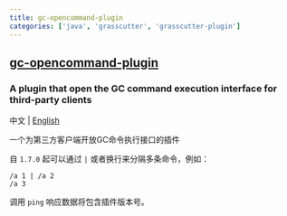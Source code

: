```yaml
---
title: gc-opencommand-plugin
categories: ['java', 'grasscutter', 'grasscutter-plugin']
---
```

## [gc-opencommand-plugin](https://github.com/jie65535/gc-opencommand-plugin)

### A plugin that open the GC command execution interface for third-party clients


中文 | [English](README_en-US.md)

一个为第三方客户端开放GC命令执行接口的插件

自 `1.7.0` 起可以通过 `|` 或者换行来分隔多条命令，例如：
```shell
/a 1 | /a 2
/a 3
```

调用 `ping` 响应数据将包含插件版本号。
